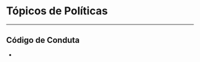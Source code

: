 # Tópicos de Políticas

---

## Código de Conduta
  - [](./Código%20de%20Conduta.md/#Comportamento-Esperado)